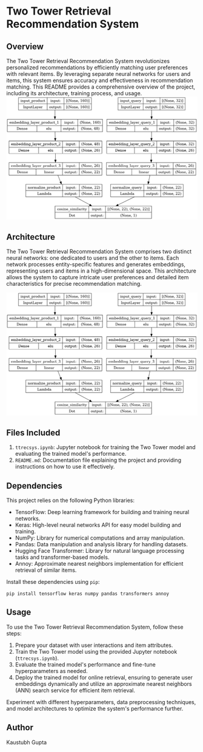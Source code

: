 # Two Tower Retrieval Recommendation System

## Overview

The Two Tower Retrieval Recommendation System revolutionizes personalized recommendations by efficiently matching user preferences with relevant items. By leveraging separate neural networks for users and items, this system ensures accuracy and effectiveness in recommendation matching. This README provides a comprehensive overview of the project, including its architecture, training process, and usage.
![Two Tower Architecture](img/model.png)
## Architecture

The Two Tower Retrieval Recommendation System comprises two distinct neural networks: one dedicated to users and the other to items. Each network processes entity-specific features and generates embeddings, representing users and items in a high-dimensional space. This architecture allows the system to capture intricate user preferences and detailed item characteristics for precise recommendation matching.

![Two Tower Architecture](img/model.png)

## Files Included

1. `ttrecsys.ipynb`: Jupyter notebook for training the Two Tower model and evaluating the trained model's performance.
2. `README.md`: Documentation file explaining the project and providing instructions on how to use it effectively.

## Dependencies

This project relies on the following Python libraries:

- TensorFlow: Deep learning framework for building and training neural networks.
- Keras: High-level neural networks API for easy model building and training.
- NumPy: Library for numerical computations and array manipulation.
- Pandas: Data manipulation and analysis library for handling datasets.
- Hugging Face Transformer: Library for natural language processing tasks and transformer-based models.
- Annoy: Approximate nearest neighbors implementation for efficient retrieval of similar items.

Install these dependencies using `pip`:

```
pip install tensorflow keras numpy pandas transformers annoy
```

## Usage

To use the Two Tower Retrieval Recommendation System, follow these steps:

1. Prepare your dataset with user interactions and item attributes.
2. Train the Two Tower model using the provided Jupyter notebook (`ttrecsys.ipynb`).
3. Evaluate the trained model's performance and fine-tune hyperparameters as needed.
4. Deploy the trained model for online retrieval, ensuring to generate user embeddings dynamically and utilize an approximate nearest neighbors (ANN) search service for efficient item retrieval.

Experiment with different hyperparameters, data preprocessing techniques, and model architectures to optimize the system's performance further.

## Author

Kaustubh Gupta

